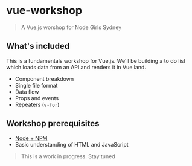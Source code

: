 # vue-workshop

> A Vue.js worshop for Node Girls Sydney

## What's included
This is a fundamentals workshop for Vue.js. We'll be building a to do list which loads data from an API and renders it in Vue land.

* Component breakdown
* Single file format
* Data flow
* Props and events
* Repeaters (`v-for`)

## Workshop prerequisites
* [Node + NPM](https://nodejs.org/en/download/)
* Basic understanding of HTML and JavaScript

> This is a work in progress. Stay tuned
